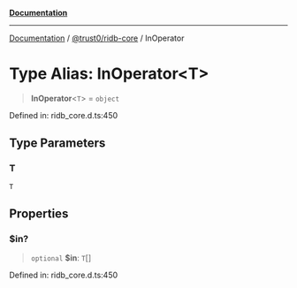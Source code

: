 [**Documentation**](../../../README.md)

***

[Documentation](../../../README.md) / [@trust0/ridb-core](../README.md) / InOperator

# Type Alias: InOperator\<T\>

> **InOperator**\<`T`\> = `object`

Defined in: ridb\_core.d.ts:450

## Type Parameters

### T

`T`

## Properties

### $in?

> `optional` **$in**: `T`[]

Defined in: ridb\_core.d.ts:450
